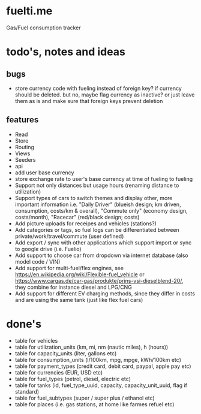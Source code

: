 # fuelti.me
Gas/Fuel consumption tracker

# todo's, notes and ideas

## bugs

- store currency code with fueling instead of foreign key? if currency should be deleted. but no, maybe flag currency as inactive? or just leave them as is and make sure that foreign keys prevent deletion

## features

- Read
- Store
- Routing
- Views
- Seeders
- api
- add user base currency
- store exchange rate to user's base currency at time of fueling to fueling
- Support not only distances but usage hours (renaming distance to utilization)
- Support types of cars to switch themes and display other, more important information i.e. "Daily Driver" (blueish design; km driven, consumption, costs/km & overall), "Commute only" (economy design, costs/month), "Racecar" (red/black design; costs)
- Add picture uploads for receipes and vehicles (stations?)
- Add categories or tags, so fuel logs can be differentiated between private/work/travel/commute (user defined)
- Add export / sync with other applications which support import or sync to google drive (i.e. Fuelio)
- Add support to choose car from dropdown via internet database (also model code / VIN)
- Add support for multi-fuel/flex engines, see https://en.wikipedia.org/wiki/Flexible-fuel_vehicle or https://www.cargas.de/car-gas/produkte/prins-vsi-dieselblend-20/, they combine for instance diesel and LPG/CNG
- Add support for different EV charging methods, since they differ in costs and are using the same tank (just like flex fuel cars)

# done's

- table for vehicles
- table for utilization_units (km, mi, nm (nautic miles), h (hours))
- table for capacity_units (liter, gallons etc)
- table for consumption_units (l/100km, mpg, mpge, kWh/100km etc)
- table for payment_types (credit card, debit card, paypal, apple pay etc)
- table for currencies (EUR, USD etc)
- table for fuel_types (petrol, diesel, electric etc)
- table for tanks (id, fuel_type_uuid, capacity, capacity_unit_uuid, flag if standard)
- table for fuel_subtypes (super / super plus / ethanol etc)
- table for places (i.e. gas stations, at home like farmes refuel etc)

